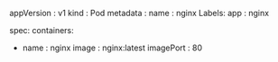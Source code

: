 appVersion : v1
kind : Pod
metadata :
  name : nginx
  Labels:
  app : nginx

spec:
  containers:
  - name : nginx
  image : nginx:latest
  imagePort : 80
